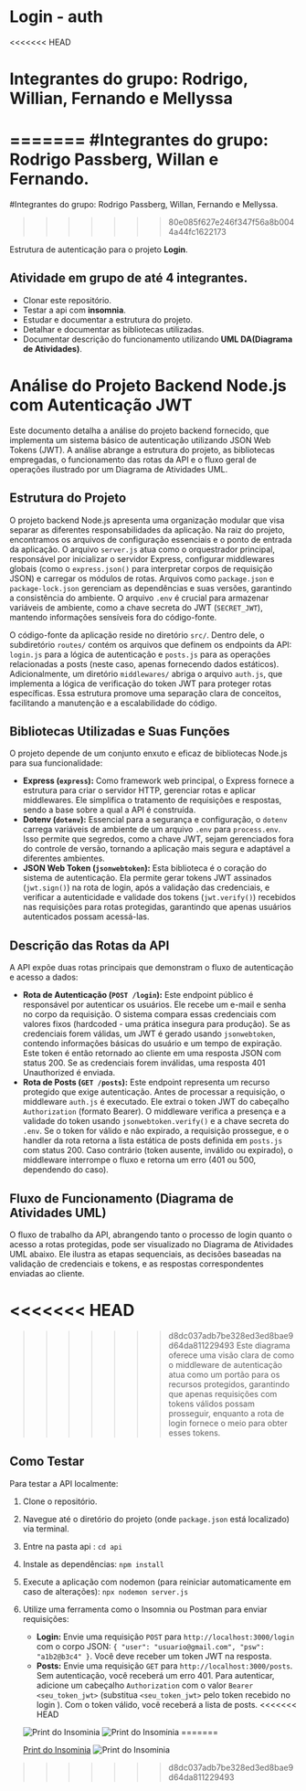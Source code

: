 # Login - auth

<<<<<<< HEAD

# Integrantes do grupo: Rodrigo, Willian, Fernando e Mellyssa
=======
#Integrantes do grupo: Rodrigo Passberg, Willan e Fernando.
=======
#Integrantes do grupo: Rodrigo Passberg, Willan, Fernando e Mellyssa.
>>>>>>> 80e085f627e246f347f56a8b0044a44fc1622173


Estrutura de autenticação para o projeto **Login**.
## Atividade em grupo de até 4 integrantes.
- Clonar este repositório.
- Testar a api com **insomnia**.
- Estudar e documentar a estrutura do projeto.
- Detalhar e documentar as bibliotecas utilizadas.
- Documentar descrição do funcionamento utilizando **UML DA(Diagrama de Atividades)**.

# Análise do Projeto Backend Node.js com Autenticação JWT

Este documento detalha a análise do projeto backend fornecido, que implementa um sistema básico de autenticação utilizando JSON Web Tokens (JWT). A análise abrange a estrutura do projeto, as bibliotecas empregadas, o funcionamento das rotas da API e o fluxo geral de operações ilustrado por um Diagrama de Atividades UML.

## Estrutura do Projeto

O projeto backend Node.js apresenta uma organização modular que visa separar as diferentes responsabilidades da aplicação. Na raiz do projeto, encontramos os arquivos de configuração essenciais e o ponto de entrada da aplicação. O arquivo `server.js` atua como o orquestrador principal, responsável por inicializar o servidor Express, configurar middlewares globais (como o `express.json()` para interpretar corpos de requisição JSON) e carregar os módulos de rotas. Arquivos como `package.json` e `package-lock.json` gerenciam as dependências e suas versões, garantindo a consistência do ambiente. O arquivo `.env` é crucial para armazenar variáveis de ambiente, como a chave secreta do JWT (`SECRET_JWT`), mantendo informações sensíveis fora do código-fonte.

O código-fonte da aplicação reside no diretório `src/`. Dentro dele, o subdiretório `routes/` contém os arquivos que definem os endpoints da API: `login.js` para a lógica de autenticação e `posts.js` para as operações relacionadas a posts (neste caso, apenas fornecendo dados estáticos). Adicionalmente, um diretório `middlewares/` abriga o arquivo `auth.js`, que implementa a lógica de verificação do token JWT para proteger rotas específicas. Essa estrutura promove uma separação clara de conceitos, facilitando a manutenção e a escalabilidade do código.

## Bibliotecas Utilizadas e Suas Funções

O projeto depende de um conjunto enxuto e eficaz de bibliotecas Node.js para sua funcionalidade:

*   **Express (`express`):** Como framework web principal, o Express fornece a estrutura para criar o servidor HTTP, gerenciar rotas e aplicar middlewares. Ele simplifica o tratamento de requisições e respostas, sendo a base sobre a qual a API é construída.
*   **Dotenv (`dotenv`):** Essencial para a segurança e configuração, o `dotenv` carrega variáveis de ambiente de um arquivo `.env` para `process.env`. Isso permite que segredos, como a chave JWT, sejam gerenciados fora do controle de versão, tornando a aplicação mais segura e adaptável a diferentes ambientes.
*   **JSON Web Token (`jsonwebtoken`):** Esta biblioteca é o coração do sistema de autenticação. Ela permite gerar tokens JWT assinados (`jwt.sign()`) na rota de login, após a validação das credenciais, e verificar a autenticidade e validade dos tokens (`jwt.verify()`) recebidos nas requisições para rotas protegidas, garantindo que apenas usuários autenticados possam acessá-las.

## Descrição das Rotas da API

A API expõe duas rotas principais que demonstram o fluxo de autenticação e acesso a dados:

*   **Rota de Autenticação (`POST /login`):** Este endpoint público é responsável por autenticar os usuários. Ele recebe um e-mail e senha no corpo da requisição. O sistema compara essas credenciais com valores fixos (hardcoded - uma prática insegura para produção). Se as credenciais forem válidas, um JWT é gerado usando `jsonwebtoken`, contendo informações básicas do usuário e um tempo de expiração. Este token é então retornado ao cliente em uma resposta JSON com status 200. Se as credenciais forem inválidas, uma resposta 401 Unauthorized é enviada.
*   **Rota de Posts (`GET /posts`):** Este endpoint representa um recurso protegido que exige autenticação. Antes de processar a requisição, o middleware `auth.js` é executado. Ele extrai o token JWT do cabeçalho `Authorization` (formato Bearer). O middleware verifica a presença e a validade do token usando `jsonwebtoken.verify()` e a chave secreta do `.env`. Se o token for válido e não expirado, a requisição prossegue, e o handler da rota retorna a lista estática de posts definida em `posts.js` com status 200. Caso contrário (token ausente, inválido ou expirado), o middleware interrompe o fluxo e retorna um erro (401 ou 500, dependendo do caso).

## Fluxo de Funcionamento (Diagrama de Atividades UML)

O fluxo de trabalho da API, abrangendo tanto o processo de login quanto o acesso a rotas protegidas, pode ser visualizado no Diagrama de Atividades UML abaixo. Ele ilustra as etapas sequenciais, as decisões baseadas na validação de credenciais e tokens, e as respostas correspondentes enviadas ao cliente.

<<<<<<< HEAD
=======

>>>>>>> d8dc037adb7be328ed3ed8bae9d64da811229493
Este diagrama oferece uma visão clara de como o middleware de autenticação atua como um portão para os recursos protegidos, garantindo que apenas requisições com tokens válidos possam prosseguir, enquanto a rota de login fornece o meio para obter esses tokens.

## Como Testar

Para testar a API localmente:

1.  Clone o repositório.
2.  Navegue até o diretório do projeto (onde `package.json` está localizado) via terminal.
3.  Entre na pasta api : `cd api`
4.  Instale as dependências: `npm install`
5.  Execute a aplicação com nodemon (para reiniciar automaticamente em caso de alterações): `npx nodemon server.js` 
6.  Utilize uma ferramenta como o Insomnia ou Postman para enviar requisições:
    *   **Login:** Envie uma requisição `POST` para `http://localhost:3000/login` com o corpo JSON: `{ "user": "usuario@gmail.com", "psw": "a1b2@b3c4" }`. Você deve receber um token JWT na resposta.
    *   **Posts:** Envie uma requisição `GET` para `http://localhost:3000/posts`. Sem autenticação, você receberá um erro 401. Para autenticar, adicione um cabeçalho `Authorization` com o valor `Bearer <seu_token_jwt>` (substitua `<seu_token_jwt>` pelo token recebido no login ). Com o token válido, você receberá a lista de posts.
<<<<<<< HEAD

    ![Print do Insominia](image.png)
    ![Print do Insominia](token.png)
=======
  
     [Print do Insominia](image.png)
    ![Print do Insominia](token.png)

>>>>>>> d8dc037adb7be328ed3ed8bae9d64da811229493

